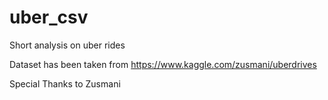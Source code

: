 # uber_csv
Short analysis on uber rides

Dataset has been taken from https://www.kaggle.com/zusmani/uberdrives

Special Thanks to Zusmani
